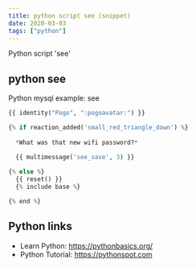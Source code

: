 ```yaml
---
title: python script see (snippet)
date: 2020-03-03
tags: ["python"]
---
```

Python script 'see'


## python see

Python mysql example: see

```python
{{ identity("Pogo", ":pogoavatar:") }}

{% if reaction_added('small_red_triangle_down') %}
  
  *What was that new wifi password?*

  {{ multimessage('see_save', 3) }}
  
{% else %}
  {{ reset() }}
  {% include base %}

{% end %}

```

## Python links

- Learn Python: https://pythonbasics.org/
- Python Tutorial: https://pythonspot.com
